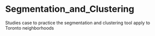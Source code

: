 # Segmentation_and_Clustering
Studies case to practice the segmentation and clustering tool apply to Toronto neighborhoods 
